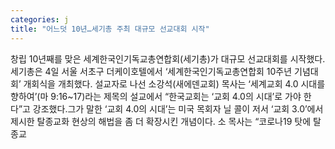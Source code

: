 ```yaml
---
categories: j
title: "어느덧 10년…세기총 주최 대규모 선교대회 시작"
---
```

창립 10년째를 맞은 세계한국인기독교총연합회(세기총)가 대규모 선교대회를 시작했다.세기총은 4일 서울 서초구 더케이호텔에서 ‘세계한국인기독교총연합회 10주년 기념대회’ 개회식을 개최했다. 설교자로 나선 소강석(새에덴교회) 목사는 ‘세계교회 4.0 시대를 향하여’(마 9:16~17)라는 제목의 설교에서 “한국교회는 ‘교회 4.0의 시대’로 가야 한다”고 강조했다.그가 말한 ‘교회 4.0의 시대’는 미국 목회자 닐 콜이 저서 ‘교회 3.0’에서 제시한 탈종교화 현상의 해법을 좀 더 확장시킨 개념이다. 소 목사는 “코로나19 탓에 탈종교
